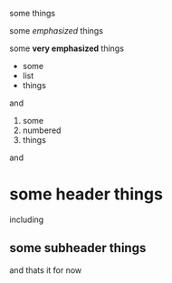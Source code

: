 some things

some *emphasized* things

some **very emphasized** things

* some
* list
* things

and

1. some
1. numbered
1. things

and

# some header things

including

## some subheader things

and thats it for now